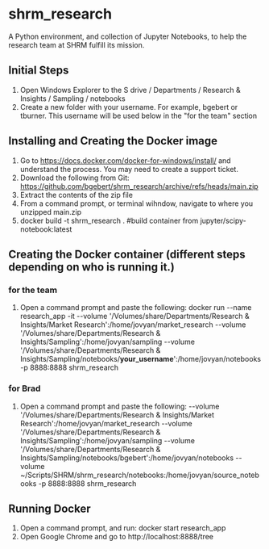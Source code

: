 # shrm_research
A Python environment, and collection of Jupyter Notebooks, to help the research team at SHRM fulfill its mission. 

## Initial Steps
1. Open Windows Explorer to the S drive / Departments / Research & Insights / Sampling / notebooks
2. Create a new folder with your username.  For example, bgebert or tburner.  This username will be used below in the "for the team" section

## Installing and Creating the Docker image
1. Go to https://docs.docker.com/docker-for-windows/install/ and understand the process.  You may need to create a support ticket.
2. Download the following from Git:  https://github.com/bgebert/shrm_research/archive/refs/heads/main.zip
3. Extract the contents of the zip file
4. From a command prompt, or terminal wihndow, navigate to where you unzipped main.zip
5. docker build -t shrm_research . #build container from jupyter/scipy-notebook:latest

## Creating the Docker container (different steps depending on who is running it.)
### for the team
1. Open a command prompt and paste the following: docker run --name research_app -it --volume '/Volumes/share/Departments/Research & Insights/Market Research':/home/jovyan/market_research --volume '/Volumes/share/Departments/Research & Insights/Sampling':/home/jovyan/sampling --volume '/Volumes/share/Departments/Research & Insights/Sampling/notebooks/**your_username**':/home/jovyan/notebooks -p 8888:8888 shrm_research

### for Brad
1. Open a command prompt and paste the following: --volume '/Volumes/share/Departments/Research & Insights/Market Research':/home/jovyan/market_research --volume '/Volumes/share/Departments/Research & Insights/Sampling':/home/jovyan/sampling --volume '/Volumes/share/Departments/Research & Insights/Sampling/notebooks/bgebert':/home/jovyan/notebooks --volume ~/Scripts/SHRM/shrm_research/notebooks:/home/jovyan/source_notebooks -p 8888:8888 shrm_research

## Running Docker
1. Open a command prompt, and run: docker start research_app
2. Open Google Chrome and go to http://localhost:8888/tree
